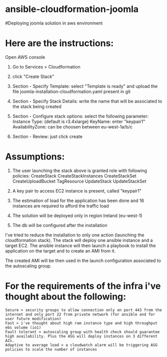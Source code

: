 # ansible-cloudformation-joomla
#Deploying joomla solution in aws environment

# Here are the instructions:

 Open AWS console
 
1. Go to Services > Cloudformation

2. click "Create Stack"
          
3. Section - Specify Template: select "Template is ready" and upload the file joomla-installation-cloudformation.yaml present in git
          
4. Section - Specify Stack Details: write the name that will be associated to the stack being created
          
5. Section - Configure stack options: select the following parameter:
                    Instance Type: (default is r3.4xlarge)
                    KeyName: enter "keypair1"
                    AvailabilityZone: can be choosen between eu-west-1a/b/c
          
6. Section - Review: just click create

# Assumptions:
1. The user launching the stack above is granted role with following policies:
                    CreateStack
                    CreateStackInstances
                    CreateStackSet
                    CreateUploadBucket
                    TagResource
                    UpdateStack
                    UpdateStackSet

2. A key pair to access EC2 instance is present, called "keypair1"

3. The estimation of load for the application has been done and 16 instances are required to afford the traffic load

4. The solution will be deployed only in region Ireland (eu-west-1)

5. The db will be configured after the installation
            
I've tried to reduce the installation to only one action (launching the cloudformation stack). The stack will deploy one ansible instance and a target EC2. The ansible instance will then launch a playbook to install the application on the target and to create an AMI from it.

The created AMI will be then used in the launch configuration associated to the autoscaling group.
 
# For the requirements of the infra i've thought about the following:
 
    Secure > security groups to allow connection only on port 443 from the internet and only port 22 from private network (for ansible and for user future modification)
    Fast > i've thought about high ram instance type and high throughput ebs volume (io1)
    Fault tolerant > autoscaling group with health check should guarantee high availability. Plus the ASG will deploy instances on 3 different AZs.
    Adaptive to average load > a cloudwatch alarm will be triggering ASG policies to scale the number of instances
    
